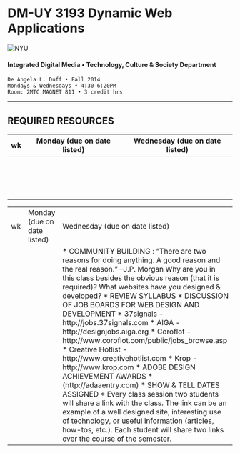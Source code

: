 # DM-UY 3193 Dynamic Web Applications

![NYU](http://ws2.polishedsolid.com/de/nyu_soe_logo.png)
#### Integrated Digital Media • Technology, Culture & Society Department

    De Angela L. Duff • Fall 2014
    Mondays & Wednesdays • 4:30-6:20PM
    Room: 2MTC MAGNET 811 • 3 credit hrs 

---

## REQUIRED RESOURCES
| wk  |Monday (due on date listed)   | Wednesday (due on date listed)  |
|--:|---|---|
|   |   |   |
|   |   |   |
|   |   |   |
|   |   |   |
|   |   |   |
|   |   |   |
|   |   |   |
|   |   |   |
|   |   |   |
|   |   |   |
|   |   |   |
|   |   |   |
|   |   |   |
|   |   |   |
|   |   |   |
|   |   |   |


<table>
<tr>
<td>wk</td>
<td>Monday (due on date listed)</td>
<td>Wednesday (due on date listed)</td>
</tr>
<tr>
<td></td>
<td></td>
<td>* COMMUNITY BUILDING :
“There are two reasons for doing anything. A good reason and the real reason.” –J.P. Morgan
Why are you in this class besides the obvious reason (that it is required)? What websites have you designed &amp; developed?
* REVIEW SYLLABUS 
* DISCUSSION OF JOB BOARDS FOR WEB DESIGN AND DEVELOPMENT
* 37signals - http://jobs.37signals.com 
* AIGA - http://designjobs.aiga.org
* Coroflot - http://www.coroflot.com/public/jobs_browse.asp
* Creative Hotlist - http://www.creativehotlist.com
* Krop - http://www.krop.com
* ADOBE DESIGN ACHIEVEMENT AWARDS 
* (http://adaaentry.com)
* SHOW &amp; TELL DATES ASSIGNED
* Every class session two students will share a link with the class. The link can be an example of a well designed site, interesting use of technology, or useful information (articles, how-tos, etc.). Each student will share two links over the course of the semester.</td>
</tr>
</table>